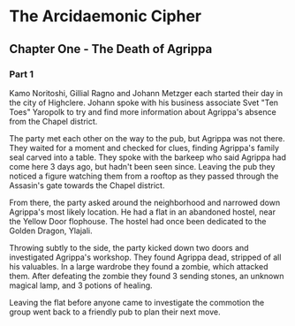 # The Arcidaemonic Cipher

## Chapter One - The Death of Agrippa
### Part 1

Kamo Noritoshi, Gillial Ragno and Johann Metzger each started their day in the city of Highclere. Johann spoke with his business associate Svet "Ten Toes" Yaropolk to try and find more information about Agrippa's absence from the Chapel district.

The party met each other on the way to the pub, but Agrippa was not there. They waited for a moment and checked for clues, finding Agrippa's family seal carved into a table. They spoke with the barkeep who said Agrippa had come here 3 days ago, but hadn't been seen since. Leaving the pub they noticed a figure watching them from a rooftop as they passed through the Assasin's gate towards the Chapel district.

From there, the party asked around the neighborhood and narrowed down Agrippa's most likely location. He had a flat in an abandoned hostel, near the Yellow Door flophouse. The hostel had once been dedicated to the Golden Dragon, Ylajali.

Throwing subtly to the side, the party kicked down two doors and investigated Agrippa's workshop. They found Agrippa dead, stripped of all his valuables. In a large wardrobe they found a zombie, which attacked them. After defeating the zombie they found 3 sending stones, an unknown magical lamp, and 3 potions of healing.

Leaving the flat before anyone came to investigate the commotion the group went back to a friendly pub to plan their next move.